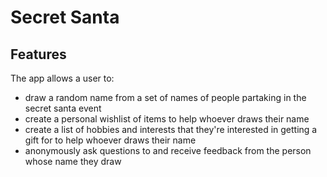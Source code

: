 # Secret Santa

## Features

The app allows a user to:

- draw a random name from a set of names of people partaking in the secret santa event
- create a personal wishlist of items to help whoever draws their name
- create a list of hobbies and interests that they're interested in getting a gift for to help whoever draws their name
- anonymously ask questions to and receive feedback from the person whose name they draw
